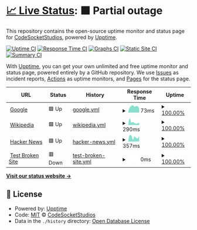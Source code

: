 # [📈 Live Status](https://CodeSocketStudios.github.io/status): <!--live status--> **🟧 Partial outage**

This repository contains the open-source uptime monitor and status page for [CodeSocketStudios](https://CodeSocketStudios.github.io/status), powered by [Upptime](https://github.com/upptime/upptime).

[![Uptime CI](https://github.com/CodeSocketStudios/status/workflows/Uptime%20CI/badge.svg)](https://github.com/CodeSocketStudios/status/actions?query=workflow%3A%22Uptime+CI%22)
[![Response Time CI](https://github.com/CodeSocketStudios/status/workflows/Response%20Time%20CI/badge.svg)](https://github.com/CodeSocketStudios/status/actions?query=workflow%3A%22Response+Time+CI%22)
[![Graphs CI](https://github.com/CodeSocketStudios/status/workflows/Graphs%20CI/badge.svg)](https://github.com/CodeSocketStudios/status/actions?query=workflow%3A%22Graphs+CI%22)
[![Static Site CI](https://github.com/CodeSocketStudios/status/workflows/Static%20Site%20CI/badge.svg)](https://github.com/CodeSocketStudios/status/actions?query=workflow%3A%22Static+Site+CI%22)
[![Summary CI](https://github.com/CodeSocketStudios/status/workflows/Summary%20CI/badge.svg)](https://github.com/CodeSocketStudios/status/actions?query=workflow%3A%22Summary+CI%22)

With [Upptime](https://upptime.js.org), you can get your own unlimited and free uptime monitor and status page, powered entirely by a GitHub repository. We use [Issues](https://github.com/CodeSocketStudios/status/issues) as incident reports, [Actions](https://github.com/CodeSocketStudios/status/actions) as uptime monitors, and [Pages](https://CodeSocketStudios.github.io/status) for the status page.

<!--start: status pages-->
<!-- This summary is generated by Upptime (https://github.com/upptime/upptime) -->
<!-- Do not edit this manually, your changes will be overwritten -->
<!-- prettier-ignore -->
| URL | Status | History | Response Time | Uptime |
| --- | ------ | ------- | ------------- | ------ |
| <img alt="" src="https://icons.duckduckgo.com/ip3/www.google.com.ico" height="13"> [Google](https://www.google.com) | 🟩 Up | [google.yml](https://github.com/CodeSocketStudios/status/commits/HEAD/history/google.yml) | <details><summary><img alt="Response time graph" src="./graphs/google/response-time-week.png" height="20"> 73ms</summary><br><a href="https://CodeSocketStudios.github.io/status/history/google"><img alt="Response time 105" src="https://img.shields.io/endpoint?url=https%3A%2F%2Fraw.githubusercontent.com%2FCodeSocketStudios%2Fstatus%2FHEAD%2Fapi%2Fgoogle%2Fresponse-time.json"></a><br><a href="https://CodeSocketStudios.github.io/status/history/google"><img alt="24-hour response time 51" src="https://img.shields.io/endpoint?url=https%3A%2F%2Fraw.githubusercontent.com%2FCodeSocketStudios%2Fstatus%2FHEAD%2Fapi%2Fgoogle%2Fresponse-time-day.json"></a><br><a href="https://CodeSocketStudios.github.io/status/history/google"><img alt="7-day response time 73" src="https://img.shields.io/endpoint?url=https%3A%2F%2Fraw.githubusercontent.com%2FCodeSocketStudios%2Fstatus%2FHEAD%2Fapi%2Fgoogle%2Fresponse-time-week.json"></a><br><a href="https://CodeSocketStudios.github.io/status/history/google"><img alt="30-day response time 95" src="https://img.shields.io/endpoint?url=https%3A%2F%2Fraw.githubusercontent.com%2FCodeSocketStudios%2Fstatus%2FHEAD%2Fapi%2Fgoogle%2Fresponse-time-month.json"></a><br><a href="https://CodeSocketStudios.github.io/status/history/google"><img alt="1-year response time 94" src="https://img.shields.io/endpoint?url=https%3A%2F%2Fraw.githubusercontent.com%2FCodeSocketStudios%2Fstatus%2FHEAD%2Fapi%2Fgoogle%2Fresponse-time-year.json"></a></details> | <details><summary><a href="https://CodeSocketStudios.github.io/status/history/google">100.00%</a></summary><a href="https://CodeSocketStudios.github.io/status/history/google"><img alt="All-time uptime 100.00%" src="https://img.shields.io/endpoint?url=https%3A%2F%2Fraw.githubusercontent.com%2FCodeSocketStudios%2Fstatus%2FHEAD%2Fapi%2Fgoogle%2Fuptime.json"></a><br><a href="https://CodeSocketStudios.github.io/status/history/google"><img alt="24-hour uptime 100.00%" src="https://img.shields.io/endpoint?url=https%3A%2F%2Fraw.githubusercontent.com%2FCodeSocketStudios%2Fstatus%2FHEAD%2Fapi%2Fgoogle%2Fuptime-day.json"></a><br><a href="https://CodeSocketStudios.github.io/status/history/google"><img alt="7-day uptime 100.00%" src="https://img.shields.io/endpoint?url=https%3A%2F%2Fraw.githubusercontent.com%2FCodeSocketStudios%2Fstatus%2FHEAD%2Fapi%2Fgoogle%2Fuptime-week.json"></a><br><a href="https://CodeSocketStudios.github.io/status/history/google"><img alt="30-day uptime 100.00%" src="https://img.shields.io/endpoint?url=https%3A%2F%2Fraw.githubusercontent.com%2FCodeSocketStudios%2Fstatus%2FHEAD%2Fapi%2Fgoogle%2Fuptime-month.json"></a><br><a href="https://CodeSocketStudios.github.io/status/history/google"><img alt="1-year uptime 100.00%" src="https://img.shields.io/endpoint?url=https%3A%2F%2Fraw.githubusercontent.com%2FCodeSocketStudios%2Fstatus%2FHEAD%2Fapi%2Fgoogle%2Fuptime-year.json"></a></details>
| <img alt="" src="https://icons.duckduckgo.com/ip3/en.wikipedia.org.ico" height="13"> [Wikipedia](https://en.wikipedia.org) | 🟩 Up | [wikipedia.yml](https://github.com/CodeSocketStudios/status/commits/HEAD/history/wikipedia.yml) | <details><summary><img alt="Response time graph" src="./graphs/wikipedia/response-time-week.png" height="20"> 290ms</summary><br><a href="https://CodeSocketStudios.github.io/status/history/wikipedia"><img alt="Response time 219" src="https://img.shields.io/endpoint?url=https%3A%2F%2Fraw.githubusercontent.com%2FCodeSocketStudios%2Fstatus%2FHEAD%2Fapi%2Fwikipedia%2Fresponse-time.json"></a><br><a href="https://CodeSocketStudios.github.io/status/history/wikipedia"><img alt="24-hour response time 234" src="https://img.shields.io/endpoint?url=https%3A%2F%2Fraw.githubusercontent.com%2FCodeSocketStudios%2Fstatus%2FHEAD%2Fapi%2Fwikipedia%2Fresponse-time-day.json"></a><br><a href="https://CodeSocketStudios.github.io/status/history/wikipedia"><img alt="7-day response time 290" src="https://img.shields.io/endpoint?url=https%3A%2F%2Fraw.githubusercontent.com%2FCodeSocketStudios%2Fstatus%2FHEAD%2Fapi%2Fwikipedia%2Fresponse-time-week.json"></a><br><a href="https://CodeSocketStudios.github.io/status/history/wikipedia"><img alt="30-day response time 205" src="https://img.shields.io/endpoint?url=https%3A%2F%2Fraw.githubusercontent.com%2FCodeSocketStudios%2Fstatus%2FHEAD%2Fapi%2Fwikipedia%2Fresponse-time-month.json"></a><br><a href="https://CodeSocketStudios.github.io/status/history/wikipedia"><img alt="1-year response time 235" src="https://img.shields.io/endpoint?url=https%3A%2F%2Fraw.githubusercontent.com%2FCodeSocketStudios%2Fstatus%2FHEAD%2Fapi%2Fwikipedia%2Fresponse-time-year.json"></a></details> | <details><summary><a href="https://CodeSocketStudios.github.io/status/history/wikipedia">100.00%</a></summary><a href="https://CodeSocketStudios.github.io/status/history/wikipedia"><img alt="All-time uptime 100.00%" src="https://img.shields.io/endpoint?url=https%3A%2F%2Fraw.githubusercontent.com%2FCodeSocketStudios%2Fstatus%2FHEAD%2Fapi%2Fwikipedia%2Fuptime.json"></a><br><a href="https://CodeSocketStudios.github.io/status/history/wikipedia"><img alt="24-hour uptime 100.00%" src="https://img.shields.io/endpoint?url=https%3A%2F%2Fraw.githubusercontent.com%2FCodeSocketStudios%2Fstatus%2FHEAD%2Fapi%2Fwikipedia%2Fuptime-day.json"></a><br><a href="https://CodeSocketStudios.github.io/status/history/wikipedia"><img alt="7-day uptime 100.00%" src="https://img.shields.io/endpoint?url=https%3A%2F%2Fraw.githubusercontent.com%2FCodeSocketStudios%2Fstatus%2FHEAD%2Fapi%2Fwikipedia%2Fuptime-week.json"></a><br><a href="https://CodeSocketStudios.github.io/status/history/wikipedia"><img alt="30-day uptime 100.00%" src="https://img.shields.io/endpoint?url=https%3A%2F%2Fraw.githubusercontent.com%2FCodeSocketStudios%2Fstatus%2FHEAD%2Fapi%2Fwikipedia%2Fuptime-month.json"></a><br><a href="https://CodeSocketStudios.github.io/status/history/wikipedia"><img alt="1-year uptime 100.00%" src="https://img.shields.io/endpoint?url=https%3A%2F%2Fraw.githubusercontent.com%2FCodeSocketStudios%2Fstatus%2FHEAD%2Fapi%2Fwikipedia%2Fuptime-year.json"></a></details>
| <img alt="" src="https://icons.duckduckgo.com/ip3/news.ycombinator.com.ico" height="13"> [Hacker News](https://news.ycombinator.com) | 🟩 Up | [hacker-news.yml](https://github.com/CodeSocketStudios/status/commits/HEAD/history/hacker-news.yml) | <details><summary><img alt="Response time graph" src="./graphs/hacker-news/response-time-week.png" height="20"> 357ms</summary><br><a href="https://CodeSocketStudios.github.io/status/history/hacker-news"><img alt="Response time 272" src="https://img.shields.io/endpoint?url=https%3A%2F%2Fraw.githubusercontent.com%2FCodeSocketStudios%2Fstatus%2FHEAD%2Fapi%2Fhacker-news%2Fresponse-time.json"></a><br><a href="https://CodeSocketStudios.github.io/status/history/hacker-news"><img alt="24-hour response time 425" src="https://img.shields.io/endpoint?url=https%3A%2F%2Fraw.githubusercontent.com%2FCodeSocketStudios%2Fstatus%2FHEAD%2Fapi%2Fhacker-news%2Fresponse-time-day.json"></a><br><a href="https://CodeSocketStudios.github.io/status/history/hacker-news"><img alt="7-day response time 357" src="https://img.shields.io/endpoint?url=https%3A%2F%2Fraw.githubusercontent.com%2FCodeSocketStudios%2Fstatus%2FHEAD%2Fapi%2Fhacker-news%2Fresponse-time-week.json"></a><br><a href="https://CodeSocketStudios.github.io/status/history/hacker-news"><img alt="30-day response time 293" src="https://img.shields.io/endpoint?url=https%3A%2F%2Fraw.githubusercontent.com%2FCodeSocketStudios%2Fstatus%2FHEAD%2Fapi%2Fhacker-news%2Fresponse-time-month.json"></a><br><a href="https://CodeSocketStudios.github.io/status/history/hacker-news"><img alt="1-year response time 299" src="https://img.shields.io/endpoint?url=https%3A%2F%2Fraw.githubusercontent.com%2FCodeSocketStudios%2Fstatus%2FHEAD%2Fapi%2Fhacker-news%2Fresponse-time-year.json"></a></details> | <details><summary><a href="https://CodeSocketStudios.github.io/status/history/hacker-news">100.00%</a></summary><a href="https://CodeSocketStudios.github.io/status/history/hacker-news"><img alt="All-time uptime 99.95%" src="https://img.shields.io/endpoint?url=https%3A%2F%2Fraw.githubusercontent.com%2FCodeSocketStudios%2Fstatus%2FHEAD%2Fapi%2Fhacker-news%2Fuptime.json"></a><br><a href="https://CodeSocketStudios.github.io/status/history/hacker-news"><img alt="24-hour uptime 100.00%" src="https://img.shields.io/endpoint?url=https%3A%2F%2Fraw.githubusercontent.com%2FCodeSocketStudios%2Fstatus%2FHEAD%2Fapi%2Fhacker-news%2Fuptime-day.json"></a><br><a href="https://CodeSocketStudios.github.io/status/history/hacker-news"><img alt="7-day uptime 100.00%" src="https://img.shields.io/endpoint?url=https%3A%2F%2Fraw.githubusercontent.com%2FCodeSocketStudios%2Fstatus%2FHEAD%2Fapi%2Fhacker-news%2Fuptime-week.json"></a><br><a href="https://CodeSocketStudios.github.io/status/history/hacker-news"><img alt="30-day uptime 99.81%" src="https://img.shields.io/endpoint?url=https%3A%2F%2Fraw.githubusercontent.com%2FCodeSocketStudios%2Fstatus%2FHEAD%2Fapi%2Fhacker-news%2Fuptime-month.json"></a><br><a href="https://CodeSocketStudios.github.io/status/history/hacker-news"><img alt="1-year uptime 99.88%" src="https://img.shields.io/endpoint?url=https%3A%2F%2Fraw.githubusercontent.com%2FCodeSocketStudios%2Fstatus%2FHEAD%2Fapi%2Fhacker-news%2Fuptime-year.json"></a></details>
| <img alt="" src="https://icons.duckduckgo.com/ip3/thissitedoesnotexist.koj.co.ico" height="13"> [Test Broken Site](https://thissitedoesnotexist.koj.co) | 🟥 Down | [test-broken-site.yml](https://github.com/CodeSocketStudios/status/commits/HEAD/history/test-broken-site.yml) | <details><summary><img alt="Response time graph" src="./graphs/test-broken-site/response-time-week.png" height="20"> 0ms</summary><br><a href="https://CodeSocketStudios.github.io/status/history/test-broken-site"><img alt="Response time 0" src="https://img.shields.io/endpoint?url=https%3A%2F%2Fraw.githubusercontent.com%2FCodeSocketStudios%2Fstatus%2FHEAD%2Fapi%2Ftest-broken-site%2Fresponse-time.json"></a><br><a href="https://CodeSocketStudios.github.io/status/history/test-broken-site"><img alt="24-hour response time 0" src="https://img.shields.io/endpoint?url=https%3A%2F%2Fraw.githubusercontent.com%2FCodeSocketStudios%2Fstatus%2FHEAD%2Fapi%2Ftest-broken-site%2Fresponse-time-day.json"></a><br><a href="https://CodeSocketStudios.github.io/status/history/test-broken-site"><img alt="7-day response time 0" src="https://img.shields.io/endpoint?url=https%3A%2F%2Fraw.githubusercontent.com%2FCodeSocketStudios%2Fstatus%2FHEAD%2Fapi%2Ftest-broken-site%2Fresponse-time-week.json"></a><br><a href="https://CodeSocketStudios.github.io/status/history/test-broken-site"><img alt="30-day response time 0" src="https://img.shields.io/endpoint?url=https%3A%2F%2Fraw.githubusercontent.com%2FCodeSocketStudios%2Fstatus%2FHEAD%2Fapi%2Ftest-broken-site%2Fresponse-time-month.json"></a><br><a href="https://CodeSocketStudios.github.io/status/history/test-broken-site"><img alt="1-year response time 0" src="https://img.shields.io/endpoint?url=https%3A%2F%2Fraw.githubusercontent.com%2FCodeSocketStudios%2Fstatus%2FHEAD%2Fapi%2Ftest-broken-site%2Fresponse-time-year.json"></a></details> | <details><summary><a href="https://CodeSocketStudios.github.io/status/history/test-broken-site">100.00%</a></summary><a href="https://CodeSocketStudios.github.io/status/history/test-broken-site"><img alt="All-time uptime 100.00%" src="https://img.shields.io/endpoint?url=https%3A%2F%2Fraw.githubusercontent.com%2FCodeSocketStudios%2Fstatus%2FHEAD%2Fapi%2Ftest-broken-site%2Fuptime.json"></a><br><a href="https://CodeSocketStudios.github.io/status/history/test-broken-site"><img alt="24-hour uptime 100.00%" src="https://img.shields.io/endpoint?url=https%3A%2F%2Fraw.githubusercontent.com%2FCodeSocketStudios%2Fstatus%2FHEAD%2Fapi%2Ftest-broken-site%2Fuptime-day.json"></a><br><a href="https://CodeSocketStudios.github.io/status/history/test-broken-site"><img alt="7-day uptime 100.00%" src="https://img.shields.io/endpoint?url=https%3A%2F%2Fraw.githubusercontent.com%2FCodeSocketStudios%2Fstatus%2FHEAD%2Fapi%2Ftest-broken-site%2Fuptime-week.json"></a><br><a href="https://CodeSocketStudios.github.io/status/history/test-broken-site"><img alt="30-day uptime 100.00%" src="https://img.shields.io/endpoint?url=https%3A%2F%2Fraw.githubusercontent.com%2FCodeSocketStudios%2Fstatus%2FHEAD%2Fapi%2Ftest-broken-site%2Fuptime-month.json"></a><br><a href="https://CodeSocketStudios.github.io/status/history/test-broken-site"><img alt="1-year uptime 100.00%" src="https://img.shields.io/endpoint?url=https%3A%2F%2Fraw.githubusercontent.com%2FCodeSocketStudios%2Fstatus%2FHEAD%2Fapi%2Ftest-broken-site%2Fuptime-year.json"></a></details>

<!--end: status pages-->

[**Visit our status website →**](https://CodeSocketStudios.github.io/status)

## 📄 License

- Powered by: [Upptime](https://github.com/upptime/upptime)
- Code: [MIT](./LICENSE) © [CodeSocketStudios](https://CodeSocketStudios.github.io/status)
- Data in the `./history` directory: [Open Database License](https://opendatacommons.org/licenses/odbl/1-0/)

